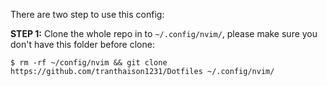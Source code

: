 
There are two step to use this config:

**STEP 1:** Clone the whole repo in to `~/.config/nvim/`, please make sure you don't have this folder before clone:

```
$ rm -rf ~/config/nvim && git clone https://github.com/tranthaison1231/Dotfiles ~/.config/nvim/
```
